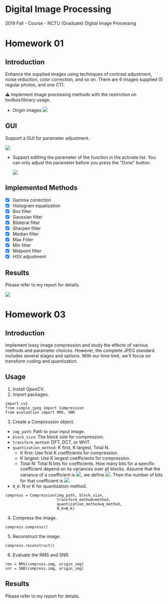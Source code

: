 Digital Image Processing
===
2019 Fall - Course - NCTU (Graduate) Digital Image Processing

# Homework 01
## Introduction
Enhance the supplied images using techniques of contrast adjustment, noise reduction, color correction, and so on. There are 6 images supplied (5 regular photos, and one CT).

⚠ Implement image processing methods with the restriction on toolbox/library usage.

- Origin images
  ![](https://i.imgur.com/DM6c1B3.jpg)

## GUI
Support a GUI for parameter adjustment.

![](https://i.imgur.com/CoIY4Ls.jpg)

- Support editting the parameter of the function in the activate list. You can only adjust the parameter before you press the "Done" button.

  ![](https://i.imgur.com/JILIOiN.jpg)

## Implemented Methods

- [x] Gamma correction
- [x] Histogram equalization
- [x] Box filter
- [x] Gaussian filter
- [x] Bilateral filter
- [x] Sharpen filter
- [x] Median filter
- [x] Max Filter
- [x] Min filter
- [x] Midpoint filter
- [x] HSV adjustment

## Results
Please refer to my report for details.

![](https://i.imgur.com/1Q5cKYw.jpg)

# Homework 03
## Introduction
Implement lossy image compression and study the effects of various methods and parameter choices. However, the complete JPEG standard includes several stages and options. With our time limit, we'll focus on transform coding and quantization.

## Usage
1. Install *OpenCV*.
2. Import packages.
  ```python=
  import cv2
  from simple_jpeg import Compression
  from evaluation import RMS, SNR
  ```
3. Create a *Compression* object.
  - `img_path`: Path to your input image.
  - `block_size`: The block size for compression.
  - `transform_method`: DFT, DCT, or WHT.
  - `quantization_method`: K first, K largest, Total N.
    - K first: Use first K coefficients for compression.
    - K largest: Use K largest coefficients for compression.
    - Total N: Total N bits for coefficients. How many bits for a specific coefficient depend on its variances over all blocks. Assume that the variance of a coefficient is <img src="http://latex.codecogs.com/gif.latex?v_i" />, we define <img src="http://latex.codecogs.com/gif.latex?q_i = log_2(v_i)" />. Then the number of bits for that coefficient is <img src="http://latex.codecogs.com/gif.latex?n_i = round(\frac{N*q_i}{\sum_i q_i})" />.
  - `N_K`: N or K for quantization method.
  ```python=
  compress = Compression(img_path, block_size,
                         transform_method=method,
                         quantization_method=q_method,
                         N_K=N_K)
  ```
4. Compress the image.
  ```python=
  compress.compress()
  ```
5. Reconstruct the image.
  ```python=
  compress.reconstruct()
  ```
6. Evaluate the RMS and SNR.
  ```python=
  rms = RMS(compress.img, origin_img)
  snr = SNR(compress.img, origin_img)
  ```

## Results
Please refer to my report for details.
